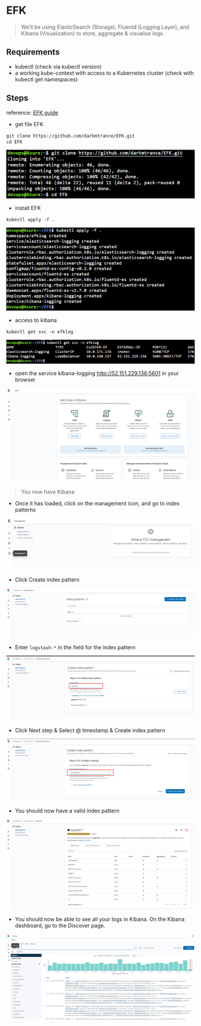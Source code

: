 # EFK

>We’ll be using ElasticSearch (Storage), Fluentd (Logging Layer), and Kibana (Visualization) to store, aggregate & visualise logs.

## Requirements

- kubectl (check via kubectl version)
- a working kube-context with access to a Kubernetes cluster (check with kubectl get namespaces)

## Steps

reference: [EFK guide](https://medium.com/@chris_linguine/how-to-monitor-distributed-logs-in-kubernetes-with-the-efk-stack-1218a565ce0c)

- get file EFK

```
git clone https://github.com/darkmtrance/EFK.git
cd EFK
```

![git clone](Images/Screenshot_0.png)

- install EFK

```
kubectl apply -f .
```

![kubectl apply](Images/Screenshot_1.png)

- access to kibana 

```
kubectl get svc -n efklog
```

![kubectl get](Images/Screenshot_2.png)

- open the service kibana-logging http://52.151.229.136:5601 in your browser

![kibana init](Images/Screenshot_3.png)

>You now have Kibana

- Once it has loaded, click on the management icon, and go to index patterns

![kibana 2](Images/Screenshot_4.png)

- Click Create index pattern

![kibana 3](Images/Screenshot_5.png)

- Enter ```logstash-*``` in the field for the index pattern

![kibana 4](Images/Screenshot_6.png)

- Click Next step & Select @ timestamp & Create index pattern

![kibana 5](Images/Screenshot_7.png)

- You should now have a valid index pattern

![kibana 6](Images/Screenshot_8.png)

- You should now be able to see all your logs in Kibana. On the Kibana dashboard, go to the Discover page.

![kibana 7](Images/Screenshot_9.png)
